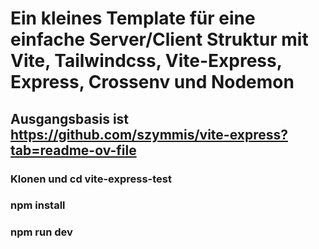 # Ein kleines Template für eine einfache Server/Client Struktur mit Vite, Tailwindcss, Vite-Express, Express, Crossenv und Nodemon

## Ausgangsbasis ist https://github.com/szymmis/vite-express?tab=readme-ov-file

### Klonen und cd vite-express-test

### npm install

### npm run dev
